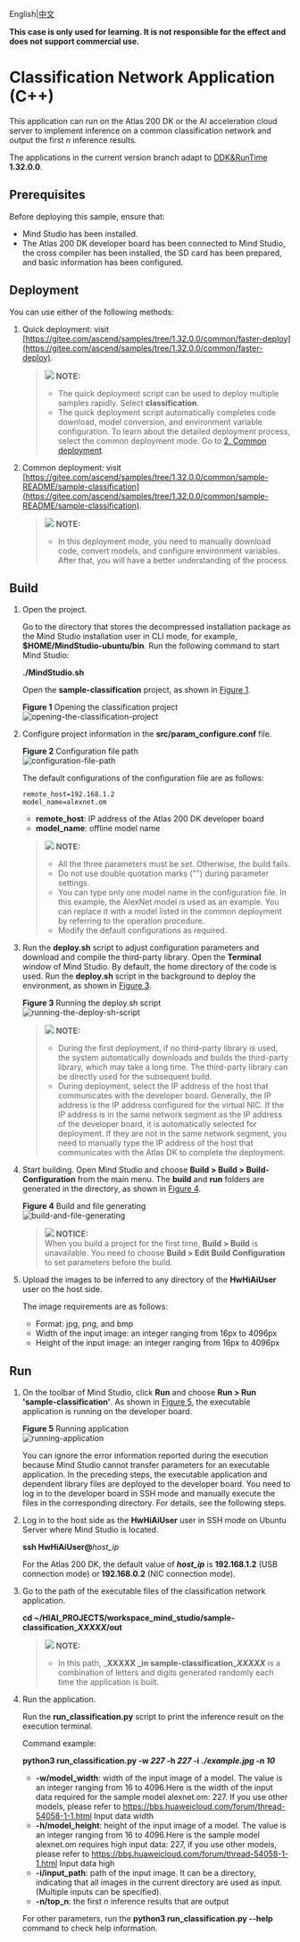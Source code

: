 English|[中文](Readme.md)

**This case is only used for learning. It is not responsible for the effect and does not support commercial use.**

# Classification Network Application \(C++\)<a name="EN-US_TOPIC_0232644371"></a>

This application can run on the Atlas 200 DK or the AI acceleration cloud server to implement inference on a common classification network and output the first  _n_  inference results.

The applications in the current version branch adapt to  [DDK&RunTime](https://ascend.huawei.com/resources) **1.32.0.0**.

## Prerequisites<a name="en-us_topic_0228461902_section137245294533"></a>

Before deploying this sample, ensure that:

-   Mind Studio  has been installed.
-   The Atlas 200 DK developer board has been connected to  Mind Studio, the cross compiler has been installed, the SD card has been prepared, and basic information has been configured.

## Deployment<a name="en-us_topic_0228461902_section412811285117"></a>

You can use either of the following methods:

1.  Quick deployment: visit  [https://gitee.com/ascend/samples/tree/1.32.0.0/common/faster-deploy](https://gitee.com/ascend/samples/tree/1.32.0.0/common/faster-deploy).

    >![](public_sys-resources/icon-note.gif) **NOTE:**   
    >-   The quick deployment script can be used to deploy multiple samples rapidly. Select  **classification**.  
    >-   The quick deployment script automatically completes code download, model conversion, and environment variable configuration. To learn about the detailed deployment process, select the common deployment mode. Go to  [2. Common deployment](#en-us_topic_0228461902_li3208251440).  

2.  <a name="en-us_topic_0228461902_li3208251440"></a>Common deployment: visit  [https://gitee.com/ascend/samples/tree/1.32.0.0/common/sample-README/sample-classification](https://gitee.com/ascend/samples/tree/1.32.0.0/common/sample-README/sample-classification).

    >![](public_sys-resources/icon-note.gif) **NOTE:**   
    >-   In this deployment mode, you need to manually download code, convert models, and configure environment variables. After that, you will have a better understanding of the process.  


## Build<a name="en-us_topic_0228461902_section18931344873"></a>

1.  Open the project.

    Go to the directory that stores the decompressed installation package as the Mind Studio installation user in CLI mode, for example,  **$HOME/MindStudio-ubuntu/bin**. Run the following command to start Mind Studio:

    **./MindStudio.sh**

    Open the  **sample-classification**  project, as shown in  [Figure 1](#en-us_topic_0228461902_en-us_topic_0203223265_fig11106241192810).

    **Figure  1**  Opening the classification project<a name="en-us_topic_0228461902_en-us_topic_0203223265_fig11106241192810"></a>  
    ![](figures/opening-the-classification-project.png "opening-the-classification-project")

2.  Configure project information in the  **src/param\_configure.conf**  file.

    **Figure  2**  Configuration file path<a name="en-us_topic_0228461902_fig0391184062214"></a>  
    ![](figures/configuration-file-path.png "configuration-file-path")

    The default configurations of the configuration file are as follows:

    ```
    remote_host=192.168.1.2
    model_name=alexnet.om
    ```

    -   **remote\_host**: IP address of the Atlas 200 DK developer board
    -   **model\_name**: offline model name

    >![](public_sys-resources/icon-note.gif) **NOTE:**   
    >-   All the three parameters must be set. Otherwise, the build fails.  
    >-   Do not use double quotation marks \(""\) during parameter settings.  
    >-   You can type only one model name in the configuration file. In this example, the AlexNet model is used as an example. You can replace it with a model listed in the common deployment by referring to the operation procedure.  
    >-   Modify the default configurations as required.  

3.  Run the  **deploy.sh**  script to adjust configuration parameters and download and compile the third-party library. Open the  **Terminal**  window of Mind Studio. By default, the home directory of the code is used. Run the  **deploy.sh**  script in the background to deploy the environment, as shown in  [Figure 3](#en-us_topic_0228461902_en-us_topic_0203223265_fig478266192619).

    **Figure  3**  Running the deploy.sh script<a name="en-us_topic_0228461902_en-us_topic_0203223265_fig478266192619"></a>  
    ![](figures/running-the-deploy-sh-script.png "running-the-deploy-sh-script")

    >![](public_sys-resources/icon-note.gif) **NOTE:**   
    >-   During the first deployment, if no third-party library is used, the system automatically downloads and builds the third-party library, which may take a long time. The third-party library can be directly used for the subsequent build.  
    >-   During deployment, select the IP address of the host that communicates with the developer board. Generally, the IP address is the IP address configured for the virtual NIC. If the IP address is in the same network segment as the IP address of the developer board, it is automatically selected for deployment. If they are not in the same network segment, you need to manually type the IP address of the host that communicates with the Atlas DK to complete the deployment.  

4.  Start building. Open Mind Studio and choose  **Build \> Build \> Build-Configuration**  from the main menu. The  **build**  and  **run**  folders are generated in the directory, as shown in  [Figure 4](#en-us_topic_0228461902_en-us_topic_0203223265_fig1741464713019).

    **Figure  4**  Build and file generating<a name="en-us_topic_0228461902_en-us_topic_0203223265_fig1741464713019"></a>  
    ![](figures/build-and-file-generating.png "build-and-file-generating")

    >![](public_sys-resources/icon-notice.gif) **NOTICE:**   
    >When you build a project for the first time,  **Build \> Build**  is unavailable. You need to choose  **Build \> Edit Build Configuration**  to set parameters before the build.  

5.  Upload the images to be inferred to any directory of the  **HwHiAiUser**  user on the host side.

    The image requirements are as follows:

    -   Format: jpg, png, and bmp
    -   Width of the input image: an integer ranging from 16px to 4096px
    -   Height of the input image: an integer ranging from 16px to 4096px


## Run<a name="en-us_topic_0228461902_section372782554919"></a>

1.  On the toolbar of Mind Studio, click  **Run**  and choose  **Run \> Run 'sample-classification'**. As shown in  [Figure 5](#en-us_topic_0228461902_en-us_topic_0203223265_fig93931954162719), the executable application is running on the developer board.

    **Figure  5**  Running application<a name="en-us_topic_0228461902_en-us_topic_0203223265_fig93931954162719"></a>  
    ![](figures/running-application.png "running-application")

    You can ignore the error information reported during the execution because Mind Studio cannot transfer parameters for an executable application. In the preceding steps, the executable application and dependent library files are deployed to the developer board. You need to log in to the developer board in SSH mode and manually execute the files in the corresponding directory. For details, see the following steps.

2.  Log in to the host side as the  **HwHiAiUser**  user in SSH mode on Ubuntu Server where  Mind Studio  is located.

    **ssh HwHiAiUser@**_host\_ip_

    For the Atlas 200 DK, the default value of  _**host\_ip**_  is  **192.168.1.2**  \(USB connection mode\) or  **192.168.0.2**  \(NIC connection mode\).

3.  Go to the path of the executable files of the classification network application.

    **cd \~/HIAI\_PROJECTS/workspace\_mind\_studio/sample-classification\__XXXXX_/out**

    >![](public_sys-resources/icon-note.gif) **NOTE:**   
    >-   In this path,  _**XXXXX **_in** sample-classification\__XXXXX_**  is a combination of letters and digits generated randomly each time the application is built.  

4.  Run the application.

    Run the  **run\_classification.py**  script to print the inference result on the execution terminal.

    Command example:

    **python3 run\_classification.py -w  _227_   -h  _227_   -i** **_./example.jpg_  -n  _10_**

    -   **-w/model\_width**: width of the input image of a model. The value is an integer ranging from 16 to 4096.Here is the width of the input data required for the sample model alexnet.om: 227. If you use other models, please refer to https://bbs.huaweicloud.com/forum/thread-54058-1-1.html Input data width
    -   **-h/model\_height**: height of the input image of a model. The value is an integer ranging from 16 to 4096.Here is the sample model alexnet.om requires high input data: 227, if you use other models, please refer to https://bbs.huaweicloud.com/forum/thread-54058-1-1.html Input data high
    -   **-i/input\_path**: path of the input image. It can be a directory, indicating that all images in the current directory are used as input. \(Multiple inputs can be specified\).
    -   **-n/top\_n**: the first  _n_  inference results that are output

    For other parameters, run the  **python3 run\_classification.py --help**  command to check help information.


